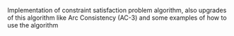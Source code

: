 Implementation of constraint satisfaction problem algorithm, also upgrades of this algorithm like Arc Consistency (AC-3) and some examples of how to use the algorithm